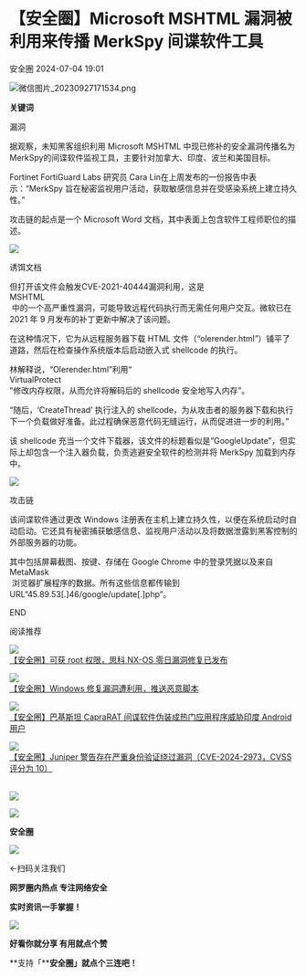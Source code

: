 #  【安全圈】Microsoft MSHTML 漏洞被利用来传播 MerkSpy 间谍软件工具   
 安全圈   2024-07-04 19:01  
  
![](https://mmbiz.qpic.cn/sz_mmbiz_png/aBHpjnrGylgOvEXHviaXu1fO2nLov9bZ055v7s8F6w1DD1I0bx2h3zaOx0Mibd5CngBwwj2nTeEbupw7xpBsx27Q/640?wx_fmt=png&from=appmsg "微信图片_20230927171534.png")  
  
  
**关键词**  
  
  
  
漏洞  
  
  
据观察，未知黑客组织利用 Microsoft MSHTML 中现已修补的安全漏洞传播名为MerkSpy的间谍软件监视工具，主要针对加拿大、印度、波兰和美国目标。  
  
  
Fortinet FortiGuard Labs 研究员 Cara Lin在上周发布的一份报告中表示：“MerkSpy 旨在秘密监视用户活动，获取敏感信息并在受感染系统上建立持久性。”  
  
  
攻击链的起点是一个 Microsoft Word 文档，其中表面上包含软件工程师职位的描述。  
  
![](https://mmbiz.qpic.cn/mmbiz_png/AnRWZJZfVaExwsQCKA1om0LJ13TbM2GeVYXcibJaYYk3mfUl8tCTEyzBR6VODBoX251EciaY82hpvZKov2TT7Fpg/640?wx_fmt=png&from=appmsg&wxfrom=13&tp=wxpic "")  
  
诱饵文档  
  
  
但打开该文件会触发CVE-2021-40444漏洞利用，这是   
MSHTML  
 中的一个高严重性漏洞，可能导致远程代码执行而无需任何用户交互。微软已在 2021 年 9 月发布的补丁更新中解决了该问题。  
  
  
在这种情况下，它为从远程服务器下载 HTML 文件（“olerender.html”）铺平了道路，然后在检查操作系统版本后启动嵌入式 shellcode 的执行。  
  
  
林解释说，“Olerender.html”利用“  
VirtualProtect  
”修改内存权限，从而允许将解码后的 shellcode 安全地写入内存”。  
  
  
“随后，‘CreateThread’ 执行注入的 shellcode，为从攻击者的服务器下载和执行下一个负载做好准备。此过程确保恶意代码无缝运行，从而促进进一步的利用。”  
  
  
该 shellcode 充当一个文件下载器，该文件的标题看似是“GoogleUpdate”，但实际上却包含一个注入器负载，负责逃避安全软件的检测并将 MerkSpy 加载到内存中。  
  
  
![](https://mmbiz.qpic.cn/mmbiz_png/AnRWZJZfVaExwsQCKA1om0LJ13TbM2GebKapAEibwGYvdR16TaiaPlaXIIO1ia4VkyYYicicLIDlSMhT43k2lfHdpmQ/640?wx_fmt=png&from=appmsg&tp=wxpic&wxfrom=5&wx_lazy=1&wx_co=1 "")  
  
攻击链  
  
  
该间谍软件通过更改 Windows 注册表在主机上建立持久性，以便在系统启动时自动启动。它还具有秘密捕获敏感信息、监视用户活动以及将数据泄露到黑客控制的外部服务器的功能。  
  
  
其中包括屏幕截图、按键、存储在 Google Chrome 中的登录凭据以及来自   
MetaMask  
 浏览器扩展程序的数据。所有这些信息都传输到 URL“45.89.53[.]46/google/update[.]php”。  
  
  
END  
  
  
阅读推荐  
  
  
![](https://mmbiz.qpic.cn/sz_mmbiz_jpg/aBHpjnrGyliaDLQW996nP0FknIKIIsrFDibZEsOM03aUUYwTqhZA82GWKABZAPsBicW1Aac8bDnAqmf2vDXLtXd6Q/640?wx_fmt=jpeg "")  
[【安全圈】可获 root 权限，思科 NX-OS 零日漏洞修复已发布](http://mp.weixin.qq.com/s?__biz=MzIzMzE4NDU1OQ==&mid=2652062520&idx=1&sn=fe43c7a39bc5a06b1c4e2934de8517d3&chksm=f36e6f78c419e66eb25c48ea0339a6f5741303ec3bc98d3ccd0573700ecddfbbb7d4fc4bb35c&scene=21#wechat_redirect)  
  
  
  
![](https://mmbiz.qpic.cn/sz_mmbiz_jpg/aBHpjnrGylg5HmJHohtKbicUic2JlWJ2xGHufmrtVGbQhpMfGrA4AZxWWTX7XwgqA0lHPQS50TdQlZoPy1UiaPuMw/640?wx_fmt=jpeg&from=appmsg "")  
[【安全圈】Windows 修复漏洞遭利用，推送恶意脚本](http://mp.weixin.qq.com/s?__biz=MzIzMzE4NDU1OQ==&mid=2652062520&idx=2&sn=764d34aa1130ed7f83bd837c6a514c0e&chksm=f36e6f78c419e66e413059b9aaa771ab1b665e91d98232c678435a787fa8d94713d0da0c9480&scene=21#wechat_redirect)  
  
  
  
![](https://mmbiz.qpic.cn/sz_mmbiz_jpg/aBHpjnrGylg5HmJHohtKbicUic2JlWJ2xGIIkVKm4WbdN2wsKVTd0tHQiacN8F9t39dJ625FCiaNb4nhGJCT4dib8Vg/640?wx_fmt=jpeg&from=appmsg "")  
[【安全圈】巴基斯坦 CapraRAT 间谍软件伪装成热门应用程序威胁印度 Android 用户](http://mp.weixin.qq.com/s?__biz=MzIzMzE4NDU1OQ==&mid=2652062520&idx=3&sn=cd92e458da23905410eb6214c8aeddef&chksm=f36e6f78c419e66efacfa38611d38f8a4f09ee2185cffe39a40e5038f26d70cdc5eb690b3827&scene=21#wechat_redirect)  
  
  
  
![](https://mmbiz.qpic.cn/sz_mmbiz_jpg/aBHpjnrGyliaDLQW996nP0FknIKIIsrFD3VwzNKKXfrFofVmNpN9FDv7oicUk0TrIOG4Hzqrq8Dt0nF0qZEOwlkw/640?wx_fmt=jpeg "")  
[【安全圈】Juniper 警告存在严重身份验证绕过漏洞（CVE-2024-2973，CVSS 评分为 10）](http://mp.weixin.qq.com/s?__biz=MzIzMzE4NDU1OQ==&mid=2652062520&idx=4&sn=33ecb849545820707a62bfcb0b8c9a95&chksm=f36e6f78c419e66eebbbded12a5cc5f0ec54f274fdd57fa651a96f8090a6cf2cb8b0bddfd7b0&scene=21#wechat_redirect)  
                                                            
  
  
  
  
  
![](https://mmbiz.qpic.cn/mmbiz_gif/aBHpjnrGylgeVsVlL5y1RPJfUdozNyCEft6M27yliapIdNjlcdMaZ4UR4XxnQprGlCg8NH2Hz5Oib5aPIOiaqUicDQ/640?wx_fmt=gif "")  
  
  
  
![](https://mmbiz.qpic.cn/mmbiz_png/aBHpjnrGylgeVsVlL5y1RPJfUdozNyCEDQIyPYpjfp0XDaaKjeaU6YdFae1iagIvFmFb4djeiahnUy2jBnxkMbaw/640?wx_fmt=png "")  
  
**安全圈**  
  
![](https://mmbiz.qpic.cn/mmbiz_gif/aBHpjnrGylgeVsVlL5y1RPJfUdozNyCEft6M27yliapIdNjlcdMaZ4UR4XxnQprGlCg8NH2Hz5Oib5aPIOiaqUicDQ/640?wx_fmt=gif "")  
  
  
←扫码关注我们  
  
**网罗圈内热点 专注网络安全**  
  
**实时资讯一手掌握！**  
  
  
![](https://mmbiz.qpic.cn/mmbiz_gif/aBHpjnrGylgeVsVlL5y1RPJfUdozNyCE3vpzhuku5s1qibibQjHnY68iciaIGB4zYw1Zbl05GQ3H4hadeLdBpQ9wEA/640?wx_fmt=gif "")  
  
**好看你就分享 有用就点个赞**  
  
**支持「****安全圈」就点个三连吧！**  
  
